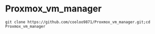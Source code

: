 # Proxmox_vm_manager


```
git clone https://github.com/cooloo9871/Proxmox_vm_manager.git;cd Proxmox_vm_manager
```





